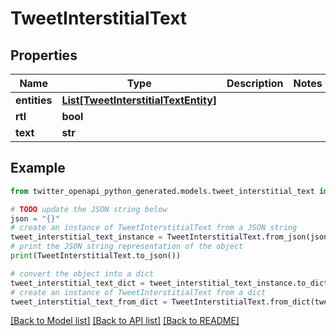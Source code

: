 # TweetInterstitialText


## Properties

Name | Type | Description | Notes
------------ | ------------- | ------------- | -------------
**entities** | [**List[TweetInterstitialTextEntity]**](TweetInterstitialTextEntity.md) |  | 
**rtl** | **bool** |  | 
**text** | **str** |  | 

## Example

```python
from twitter_openapi_python_generated.models.tweet_interstitial_text import TweetInterstitialText

# TODO update the JSON string below
json = "{}"
# create an instance of TweetInterstitialText from a JSON string
tweet_interstitial_text_instance = TweetInterstitialText.from_json(json)
# print the JSON string representation of the object
print(TweetInterstitialText.to_json())

# convert the object into a dict
tweet_interstitial_text_dict = tweet_interstitial_text_instance.to_dict()
# create an instance of TweetInterstitialText from a dict
tweet_interstitial_text_from_dict = TweetInterstitialText.from_dict(tweet_interstitial_text_dict)
```
[[Back to Model list]](../README.md#documentation-for-models) [[Back to API list]](../README.md#documentation-for-api-endpoints) [[Back to README]](../README.md)


